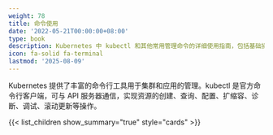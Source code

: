 ```yaml
---
weight: 78
title: 命令使用
date: '2022-05-21T00:00:00+08:00'
type: book
description: Kubernetes 中 kubectl 和其他常用管理命令的详细使用指南，包括基础操作、高级技巧和最佳实践。
icon: fa-solid fa-terminal
lastmod: '2025-08-09'
---
```


Kubernetes 提供了丰富的命令行工具用于集群和应用的管理。kubectl 是官方命令行客户端，可与 API 服务器通信，实现资源的创建、查询、配置、扩缩容、诊断、调试、滚动更新等操作。

{{< list_children show_summary="true" style="cards"  >}}
